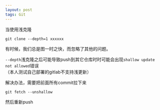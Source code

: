 ```yaml
---
layout: post
tags: Git
---
```


当使用浅克隆

```
git clone --depth=1 xxxxxx
```

有时候，我们总是图一时之快，而忽略了其他的问题。

`--depth`浅克隆之后可能导致push到其它仓库时时可能会出现`shallow update not allowed`错误  
（本人测试自己部署的gitlab不支持浅更新）

解决办法，需要把前面所有commit拉下来

```
git fetch --unshallow
```

然后重新push

